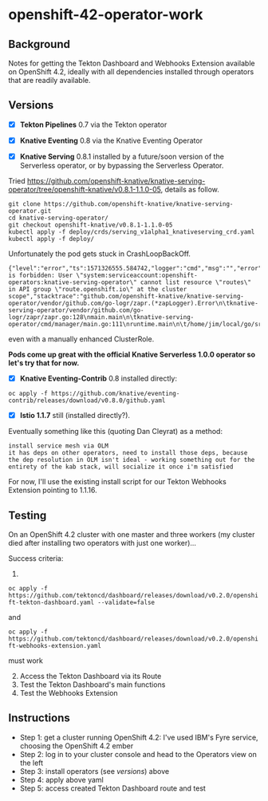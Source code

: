 # openshift-42-operator-work

## Background

Notes for getting the Tekton Dashboard and Webhooks Extension available on OpenShift 4.2, ideally with all dependencies installed through operators that are readily available.

## Versions

- [x] **Tekton Pipelines** 0.7 via the Tekton operator
- [x] **Knative Eventing** 0.8 via the Knative Eventing Operator


- [x] **Knative Serving** 0.8.1 installed by a future/soon version of the Serverless operator, or by bypassing the Serverless Operator. 

Tried https://github.com/openshift-knative/knative-serving-operator/tree/openshift-knative/v0.8.1-1.1.0-05, details as follow.

```
git clone https://github.com/openshift-knative/knative-serving-operator.git
cd knative-serving-operator/
git checkout openshift-knative/v0.8.1-1.1.0-05
kubectl apply -f deploy/crds/serving_v1alpha1_knativeserving_crd.yaml
kubectl apply -f deploy/
```

Unfortunately the pod gets stuck in CrashLoopBackOff.

```
{"level":"error","ts":1571326555.584742,"logger":"cmd","msg":"","error":"routes.route.openshift.io is forbidden: User \"system:serviceaccount:openshift-operators:knative-serving-operator\" cannot list resource \"routes\" in API group \"route.openshift.io\" at the cluster scope","stacktrace":"github.com/openshift-knative/knative-serving-operator/vendor/github.com/go-logr/zapr.(*zapLogger).Error\n\tknative-serving-operator/vendor/github.com/go-logr/zapr/zapr.go:128\nmain.main\n\tknative-serving-operator/cmd/manager/main.go:111\nruntime.main\n\t/home/jim/local/go/src/runtime/proc.go:200"}
```
even with a manually enhanced ClusterRole.

**Pods come up great with the official Knative Serverless 1.0.0 operator so let's try that for now.**

- [x] **Knative Eventing-Contrib** 0.8 installed directly: 

`oc apply -f https://github.com/knative/eventing-contrib/releases/download/v0.8.0/github.yaml`

- [x] **Istio 1.1.7** still (installed directly?).

Eventually something like this (quoting Dan Cleyrat) as a method:

```
install service mesh via OLM
it has deps on other operators, need to install those deps, because the dep resolution in OLM isn't ideal - working something out for the entirety of the kab stack, will socialize it once i'm satisfied
```

For now, I'll use the existing install script for our Tekton Webhooks Extension pointing to 1.1.16.

## Testing

On an OpenShift 4.2 cluster with one master and three workers (my cluster died after installing two operators with just one worker)...

Success criteria:

1. 
`oc apply -f https://github.com/tektoncd/dashboard/releases/download/v0.2.0/openshift-tekton-dashboard.yaml --validate=false`

and

`oc apply -f https://github.com/tektoncd/dashboard/releases/download/v0.2.0/openshift-webhooks-extension.yaml`

must work

2. Access the Tekton Dashboard via its Route
3. Test the Tekton Dashboard's main functions
4. Test the Webhooks Extension

## Instructions

- Step 1: get a cluster running OpenShift 4.2: I've used IBM's Fyre service, choosing the OpenShift 4.2 ember
- Step 2: log in to your cluster console and head to the Operators view on the left
- Step 3: install operators (see *versions*) above
- Step 4: apply above yaml
- Step 5: access created Tekton Dashboard route and test
